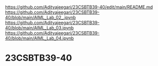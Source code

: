 https://github.com/Adityajeegari/23CSBTB39-40/edit/main/README.md
https://github.com/Adityajeegari/23CSBTB39-40/blob/main/AIML_Lab_02_.ipynb
https://github.com/Adityajeegari/23CSBTB39-40/blob/main/AIML_Lab_03.ipynb
https://github.com/Adityajeegari/23CSBTB39-40/blob/main/AIML_Lab_04.ipynb
# 23CSBTB39-40
